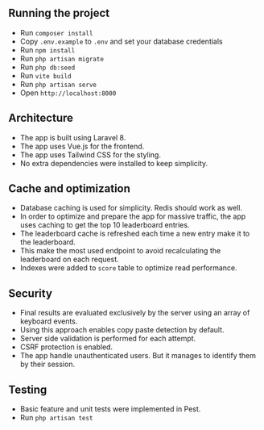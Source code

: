 ## Running the project
- Run `composer install`
- Copy `.env.example` to `.env` and set your database credentials
- Run `npm install`
- Run `php artisan migrate`
- Run `php db:seed`
- Run `vite build`
- Run `php artisan serve`
- Open `http://localhost:8000`

## Architecture
- The app is built using Laravel 8.
- The app uses Vue.js for the frontend.
- The app uses Tailwind CSS for the styling.
- No extra dependencies were installed to keep simplicity.

## Cache and optimization
- Database caching is used for simplicity. Redis should  work as well.
- In order to optimize and prepare the app for massive traffic, the app uses caching to get the top 10 leaderboard entries.
- The leaderboard cache is refreshed each time a new entry make it to the leaderboard.
- This make the most used endpoint to avoid recalculating the leaderboard on each request.
- Indexes were added to `score` table to optimize read performance.

## Security
- Final results are evaluated exclusively by the server using an array of keyboard events.
- Using this approach enables copy paste detection by default.
- Server side validation is performed for each attempt.
- CSRF protection is enabled.
- The app handle unauthenticated users. But it manages to identify them by their session.

## Testing
- Basic feature and unit tests were implemented in Pest.
- Run `php artisan test`
